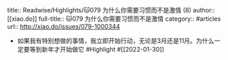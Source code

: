 title:: Readwise/Highlights/🐱079 为什么你需要习惯而不是激情 (8)
author:: [[xiao.do]]
full-title:: 🐱079 为什么你需要习惯而不是激情
category:: #articles
url:: http://xiao.do/issues/079-1000344

- 如果我有特别想做的事情，我立即开始行动，无论是3月还是11月。为什么一定要等到新年才开始做它 #Highlight #[[2022-01-30]]